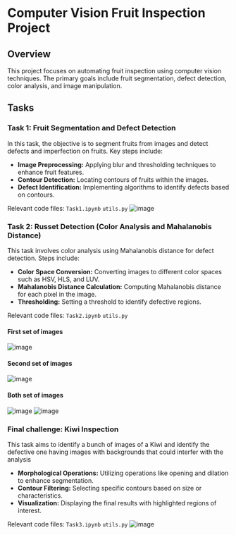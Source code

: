 # Computer Vision Fruit Inspection Project

## Overview

This project focuses on automating fruit inspection using computer vision techniques. The primary goals include fruit segmentation, defect detection, color analysis, and image manipulation.

## Tasks

### Task 1: Fruit Segmentation and Defect Detection

In this task, the objective is to segment fruits from images and detect defects and imperfection on fruits. Key steps include:

- **Image Preprocessing:** Applying blur and thresholding techniques to enhance fruit features.
- **Contour Detection:** Locating contours of fruits within the images.
- **Defect Identification:** Implementing algorithms to identify defects based on contours.

Relevant code files: `Task1.ipynb` `utils.py` 
![image](https://github.com/AxelCenteno/FruitAnalysisProject/assets/34460585/0ab3ad68-8c45-445a-8288-70da9290faf5)


### Task 2: Russet Detection (Color Analysis and Mahalanobis Distance)

This task involves color analysis using Mahalanobis distance for defect detection. Steps include:

- **Color Space Conversion:** Converting images to different color spaces such as HSV, HLS, and LUV.
- **Mahalanobis Distance Calculation:** Computing Mahalanobis distance for each pixel in the image.
- **Thresholding:** Setting a threshold to identify defective regions.

Relevant code files: `Task2.ipynb` `utils.py` 
#### First set of images
![image](https://github.com/AxelCenteno/FruitAnalysisProject/assets/34460585/f20bb949-fa47-44a0-9533-8d15192aaf56)
#### Second set of images
![image](https://github.com/AxelCenteno/FruitAnalysisProject/assets/34460585/05466211-9ba6-4d7d-bac8-2e9e3a80fc50)

#### Both set of images
![image](https://github.com/AxelCenteno/FruitAnalysisProject/assets/34460585/c286252b-bb10-48f5-b904-432fd173fc97)
![image](https://github.com/AxelCenteno/FruitAnalysisProject/assets/34460585/a54a5fca-1a5c-41f3-885d-e9857cfccbda)

### Final challenge: Kiwi Inspection

This task aims to identify a bunch of images of a Kiwi and identify the defective one having images with backgrounds that could interfer with the analysis

- **Morphological Operations:** Utilizing operations like opening and dilation to enhance segmentation.
- **Contour Filtering:** Selecting specific contours based on size or characteristics.
- **Visualization:** Displaying the final results with highlighted regions of interest.

Relevant code files: `Task3.ipynb` `utils.py` 
![image](https://github.com/AxelCenteno/FruitAnalysisProject/assets/34460585/72120a47-3064-445d-be7b-79f34462f09a)
